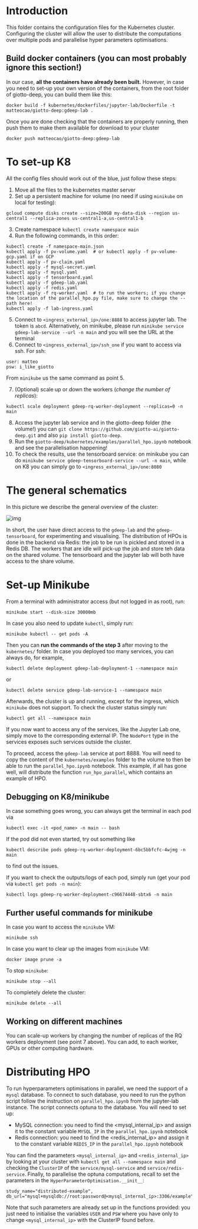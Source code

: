 # Introduction

This folder contains the configuration files for the Kubernetes cluster. Configuring the cluster will allow the user to distribute the computations over multiple pods and parallelise hyper parameters optimisations.

## Build docker containers (you can most probably ignore this section!)

In our case, **all the containers have already been built.** However, in case you need to set-up your own version of the containers, from the root folder of giotto-deep, you can build them like this:

```
docker build -f kubernetes/dockerfiles/jupyter-lab/Dockerfile -t matteocao/giotto-deep:gdeep-lab .
```
Once you are done checking that the containers are properly running, then push them to make them available for download to your cluster

```
docker push matteocao/giotto-deep:gdeep-lab
```

# To set-up K8

All the config files should work out of the blue, just follow these steps:
 1. Move all the files to the kubernetes master server
 2. Set up a persistent machine for volume (no need if using `minikube` on local for testing):

```
gcloud compute disks create --size=200GB my-data-disk --region us-central1 --replica-zones us-central1-a,us-central1-b
```

 3. Create namespace `kubectl create namespace main`
 4. Run the following commands, in this order:

```
kubectl create -f namespace-main.json
kubectl apply -f pv-volume.yaml  # or kubectl apply -f pv-volume-gcp.yaml if on GCP
kubectl apply -f pv-claim.yaml
kubectl apply -f mysql-secret.yaml
kubectl apply -f mysql.yaml
kubectl apply -f tensorboard.yaml
kubectl apply -f gdeep-lab.yaml
kubectl apply -f redis.yaml
kubectl apply -f rq-worker.yaml  # to run the workers; if you change the location of the parallel_hpo.py file, make sure to change the --path here!
kubectl apply -f lab-ingress.yaml
```

 5. Connect to  `<ingress_external_ip>/one:8888` to access jupyter lab. The token is `abcd`. Alternatively, on minikube, please run `minikube service gdeep-lab-service --url -n main` and you will see the URL at the terminal
 6. Connect to `<ingress_external_ip>/ssh_one` if you want to access via ssh. For ssh:

```
user: matteo
psw: i_like_giotto
```
From `minikube` us the same command as point 5.

 7.  (Optional) scale up or down the workers (*change the number of replicas*):
```
kubectl scale deployment gdeep-rq-worker-deployment --replicas=0 -n main
```

 8. Access the jupyter lab service and in the giotto-deep folder (the volume!) you can `git clone https://github.com/giotto-ai/giotto-deep.git` and also `pip install giotto-deep`.
 9. Run the `giotto-deep/kubernetes/examples/parallel_hpo.ipynb` notebook and see the parallelisation happening!
 10. To check the results, use the tensorboard service: on minikube you can do `minikube service gdeep-tensorboard-service --url -n main`, while on K8 you can simply go to `<ingress_external_ip>/one:8080`

# The general schematics

In this picture we describe the general overview of the cluster:

![img](https://raw.githubusercontent.com/giotto-ai/giotto-deep/master/kubernetes/k8-gdeep.png)

In short, the user have direct access to the `gdeep-lab` and the `gdeep-tensorboard`, for experimenting and visualising. The distribution of HPOs is done in the backend via Redis: the job to be run is pickled and stored in a Redis DB. The workers that are idle will pick-up the job and store teh data on the shared volume. The tensorboard and the jupyter lab will both have access to the share volume.

# Set-up Minikube

From a terminal with administrator access (but not logged in as root), run:

```
minikube start --disk-size 30000mb
```
In case you also need to update `kubectl`, simply run:

```
minikube kubectl -- get pods -A
```

Then you can **run the commands of the step 3** after moving to the `kubernetes/` folder. In case you deployed too many services, you can always do, for example,
```
kubectl delete deployment gdeep-lab-deployment-1 --namespace main
```
or

```
kubectl delete service gdeep-lab-service-1 --namespace main
```

Afterwards, the cluster is up and running, except for the ingress, which `minikube` does not support.
To check the cluster status simply run:

```
kubectl get all --namespace main
```

If you now want to access any of the services, like the Jupyter Lab one, simply move to the corresponding external IP. The `NodePort` type in the services exposes such services outside the cluster.

To proceed, access the `gdeep-lab` service at port 8888. You will need to copy the content of the `kubernetes/examples` folder to the volume to then be able to run the `parallel_hpo.ipynb` notebook. This example, if all has gone well, will distribute the function `run_hpo_parallel`, which contains an example of HPO.

## Debugging on K8/minikube

In case something goes wrong, you can always get the terminal in each pod via
```
kubectl exec -it <pod_name> -n main -- bash
```

If the pod did not even started, try out something like

```
kubectl describe pods gdeep-rq-worker-deployment-6bc5bbfcfc-4wjmg -n main
```
to find out the issues.

If you want to check the outputs/logs of each pod, simply run (get your pod via `kubectl get pods -n main`):
```
kubectl logs gdeep-rq-worker-deployment-c96674448-sbtx6 -n main
```

## Further useful commands for minikube

In case you want to access the `minikube` VM:

```
minikube ssh
```
In case you want to clear up the images from `minikube` VM:
```
docker image prune -a
```

To stop `minikube`:

```
minikube stop --all
```

To completely delete the cluster:
```
minikube delete --all
```

## Working on different machines

You can scale-up workers by changing the number of replicas of the RQ workers deployment (see point 7 above). You can add, to each worker, GPUs or other computing hardware.

# Distributing HPO

To run hyperparameters optimisations in parallel, we need the support of a `mysql` database. To connect to such database, you need to run the python script follow the instruction on `parallel_hpo.ipynb` from the jupyter-lab instance. The script connects optuna to the database. You will need to set up:
 - MySQL connection: you need to find the <mysql_internal_ip> and assign it to the constant variable `MYSQL_IP` in the `parallel_hpo.ipynb` notebook
 - Redis connection:  you need to find the <redis_internal_ip> and assign it to the constant variable `REDIS_IP` in the `parallel_hpo.ipynb` notebook

You can find the parameters `<mysql_internal_ip>` and `<redis_internal_ip>` by looking at your cluster with `kubectl get all --namespace main` and checking the `ClusterIP` of the `service/mysql-service` and `service/redis-service`.
Finally, to parallelise the optuna computations, recall to set the parameters in the `HyperParameterOptimisation.__init__`:
 ```
study_name="distributed-example",
db_url="mysql+mysqldb://root:password@<mysql_internal_ip>:3306/example",
 ```

Note that such parameters are already set up in the functions provided: you just need to initialise the variables `USER` and `PSW`
where you have only to change `<mysql_internal_ip>` with the ClusterIP found before.
